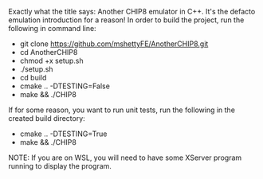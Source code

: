  Exactly what the title says: Another CHIP8 emulator in C++. It's the defacto emulation introduction for a reason! In order to build the project, run the following in command line:

* git clone https://github.com/mshettyFE/AnotherCHIP8.git
* cd AnotherCHIP8
* chmod +x setup.sh
* ./setup.sh
* cd build
* cmake .. -DTESTING=False
* make && ./CHIP8

If for some reason, you want to run unit tests, run the following in the created build directory:
* cmake .. -DTESTING=True
* make && ./CHIP8

NOTE: If you are on WSL, you will need to have some XServer program running to display the program.
